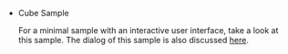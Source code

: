 - Cube Sample

  For a minimal sample with an interactive user interface, take a look at this sample. The dialog of this sample is also discussed [here]().

